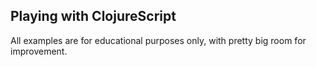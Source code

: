Playing with ClojureScript
----

All examples are for educational purposes only, with pretty big room for improvement.
